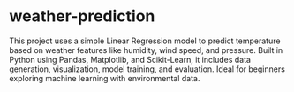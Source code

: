 # weather-prediction
This project uses a simple Linear Regression model to predict temperature based on weather features like humidity, wind speed, and pressure. Built in Python using Pandas, Matplotlib, and Scikit-Learn, it includes data generation, visualization, model training, and evaluation. Ideal for beginners exploring machine learning with environmental data.
